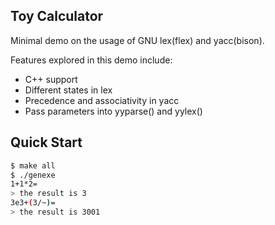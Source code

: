 ## Toy Calculator

Minimal demo on the usage of GNU lex(flex) and yacc(bison).

Features explored in this demo include:
* C++ support
* Different states in lex
* Precedence and associativity in yacc
* Pass parameters into yyparse() and yylex()

## Quick Start

```bash
$ make all
$ ./genexe
1+1*2=
> the result is 3
3e3+(3/~)=
> the result is 3001
```



